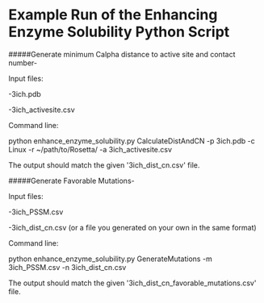 # Example Run of the Enhancing Enzyme Solubility Python Script

#####Generate minimum Calpha distance to active site and contact number-


Input files:

-3ich.pdb

-3ich_activesite.csv


Command line:

python enhance_enzyme_solubility.py CalculateDistAndCN -p 3ich.pdb -c Linux -r 
	~/path/to/Rosetta/ -a 3ich_activesite.csv


The output should match the given '3ich_dist_cn.csv' file.




#####Generate Favorable Mutations-


Input files:

-3ich_PSSM.csv

-3ich_dist_cn.csv (or a file you generated on your own in the same format)


Command line:

python enhance_enzyme_solubility.py GenerateMutations -m 
	3ich_PSSM.csv -n 3ich_dist_cn.csv 


The output should match the given '3ich_dist_cn_favorable_mutations.csv' file.